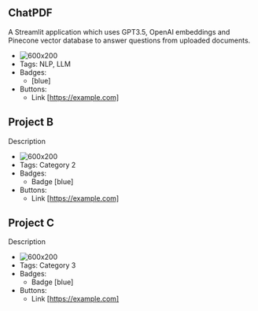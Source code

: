 ## ChatPDF
A Streamlit application which uses GPT3.5, OpenAI embeddings and Pinecone vector database to answer questions from uploaded documents.
- ![600x200](https://drive.google.com/uc?export=view&id=1KISfd68XzHrmg31EpH2eoZgg0Tffor1i)
- Tags: NLP, LLM
- Badges:
  - [blue]
- Buttons:
  - Link [https://example.com]

## Project B
Description
- ![600x200](https://via.placeholder.com/600x200)
- Tags: Category 2
- Badges:
  - Badge [blue]
- Buttons:
  - Link [https://example.com]

## Project C
Description
- ![600x200](https://via.placeholder.com/600x200)
- Tags: Category 3
- Badges:
  - Badge [blue]
- Buttons:
  - Link [https://example.com]